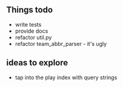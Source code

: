 ## Things todo

* write tests
* provide docs
* refactor util.py
* refactor team_abbr_parser - it's ugly

## ideas to explore

* tap into the play index with query strings
